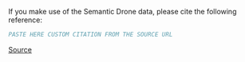 If you make use of the Semantic Drone data, please cite the following reference:

``` bibtex
PASTE HERE CUSTOM CITATION FROM THE SOURCE URL
```

[Source](http://dronedataset.icg.tugraz.at/)